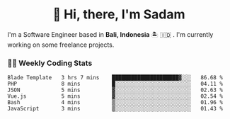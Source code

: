 <h1 align="center">👋 Hi, there, I'm Sadam</h1>
<p>I'm a Software Engineer based in <strong>Bali, Indonesia</strong> 🏝️ 🇮🇩 . I'm currently working on some freelance projects.</p>

### 👨‍💻 Weekly Coding Stats
<!--START_SECTION:waka-->

```text
Blade Template   3 hrs 7 mins    █████████████████████▓░░░   86.68 %
PHP              8 mins          █░░░░░░░░░░░░░░░░░░░░░░░░   04.11 %
JSON             5 mins          ▓░░░░░░░░░░░░░░░░░░░░░░░░   02.63 %
Vue.js           5 mins          ▓░░░░░░░░░░░░░░░░░░░░░░░░   02.54 %
Bash             4 mins          ▒░░░░░░░░░░░░░░░░░░░░░░░░   01.96 %
JavaScript       3 mins          ▒░░░░░░░░░░░░░░░░░░░░░░░░   01.43 %
```

<!--END_SECTION:waka-->
